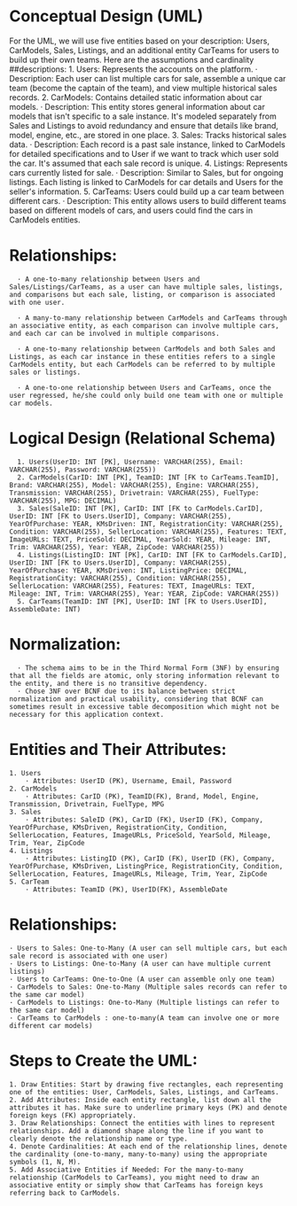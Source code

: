# Conceptual Design (UML)
For the UML, we will use five entities based on your description: Users, CarModels, Sales, Listings, and an additional entity CarTeams for users to build up their own teams. Here are the assumptions and cardinality ##descriptions:
    1. Users: Represents the accounts on the platform.
        · Description: Each user can list multiple cars for sale, assemble a unique car team (become the captain of the team), and view multiple historical sales records.
    2. CarModels: Contains detailed static information about car models.
        · Description: This entity stores general information about car models that isn't specific to a sale instance. It's modeled separately from Sales and Listings to avoid redundancy and ensure that details like brand, model, engine, etc., are stored in one place.
    3. Sales: Tracks historical sales data.
        · Description: Each record is a past sale instance, linked to CarModels for detailed specifications and to User if we want to track which user sold the car. It's assumed that each sale record is unique.
    4. Listings: Represents cars currently listed for sale.
        · Description: Similar to Sales, but for ongoing listings. Each listing is linked to CarModels for car details and Users for the seller's information.
    5. CarTeams: Users could build up a car team between different cars.
        · Description: This entity allows users to build different teams based on different models of cars, and users could find the cars in CarModels entities.


# Relationships:
      · A one-to-many relationship between Users and Sales/Listings/CarTeams, as a user can have multiple sales, listings, and comparisons but each sale, listing, or comparison is associated with one user.

      · A many-to-many relationship between CarModels and CarTeams through an associative entity, as each comparison can involve multiple cars, and each car can be involved in multiple comparisons.

      · A one-to-many relationship between CarModels and both Sales and Listings, as each car instance in these entities refers to a single CarModels entity, but each CarModels can be referred to by multiple sales or listings.

      · A one-to-one relationship between Users and CarTeams, once the user regressed, he/she could only build one team with one or multiple car models.


# Logical Design (Relational Schema)
      1. Users(UserID: INT [PK], Username: VARCHAR(255), Email: VARCHAR(255), Password: VARCHAR(255))
      2. CarModels(CarID: INT [PK], TeamID: INT [FK to CarTeams.TeamID], Brand: VARCHAR(255), Model: VARCHAR(255), Engine: VARCHAR(255), Transmission: VARCHAR(255), Drivetrain: VARCHAR(255), FuelType: VARCHAR(255), MPG: DECIMAL)
      3. Sales(SaleID: INT [PK], CarID: INT [FK to CarModels.CarID], UserID: INT [FK to Users.UserID], Company: VARCHAR(255), YearOfPurchase: YEAR, KMsDriven: INT, RegistrationCity: VARCHAR(255), Condition: VARCHAR(255), SellerLocation: VARCHAR(255), Features: TEXT, ImageURLs: TEXT, PriceSold: DECIMAL, YearSold: YEAR, Mileage: INT, Trim: VARCHAR(255), Year: YEAR, ZipCode: VARCHAR(255))
      4. Listings(ListingID: INT [PK], CarID: INT [FK to CarModels.CarID], UserID: INT [FK to Users.UserID], Company: VARCHAR(255), YearOfPurchase: YEAR, KMsDriven: INT, ListingPrice: DECIMAL, RegistrationCity: VARCHAR(255), Condition: VARCHAR(255), SellerLocation: VARCHAR(255), Features: TEXT, ImageURLs: TEXT, Mileage: INT, Trim: VARCHAR(255), Year: YEAR, ZipCode: VARCHAR(255))
      5. CarTeams(TeamID: INT [PK], UserID: INT [FK to Users.UserID], AssembleDate: INT)

# Normalization:
      · The schema aims to be in the Third Normal Form (3NF) by ensuring that all the fields are atomic, only storing information relevant to the entity, and there is no transitive dependency.
      · Chose 3NF over BCNF due to its balance between strict normalization and practical usability, considering that BCNF can sometimes result in excessive table decomposition which might not be necessary for this application context.
 
 

# Entities and Their Attributes:
    1. Users
        · Attributes: UserID (PK), Username, Email, Password
    2. CarModels
        · Attributes: CarID (PK), TeamID(FK), Brand, Model, Engine, Transmission, Drivetrain, FuelType, MPG
    3. Sales
        · Attributes: SaleID (PK), CarID (FK), UserID (FK), Company, YearOfPurchase, KMsDriven, RegistrationCity, Condition, SellerLocation, Features, ImageURLs, PriceSold, YearSold, Mileage, Trim, Year, ZipCode
    4. Listings
        · Attributes: ListingID (PK), CarID (FK), UserID (FK), Company, YearOfPurchase, KMsDriven, ListingPrice, RegistrationCity, Condition, SellerLocation, Features, ImageURLs, Mileage, Trim, Year, ZipCode
    5. CarTeam
        · Attributes: TeamID (PK), UserID(FK), AssembleDate

# Relationships:
    · Users to Sales: One-to-Many (A user can sell multiple cars, but each sale record is associated with one user)
    · Users to Listings: One-to-Many (A user can have multiple current listings)
    · Users to CarTeams: One-to-One (A user can assemble only one team)
    · CarModels to Sales: One-to-Many (Multiple sales records can refer to the same car model)
    · CarModels to Listings: One-to-Many (Multiple listings can refer to the same car model)
    · CarTeams to CarModels : one-to-many(A team can involve one or more different car models)

# Steps to Create the UML:
    1. Draw Entities: Start by drawing five rectangles, each representing one of the entities: User, CarModels, Sales, Listings, and CarTeams.
    2. Add Attributes: Inside each entity rectangle, list down all the attributes it has. Make sure to underline primary keys (PK) and denote foreign keys (FK) appropriately.
    3. Draw Relationships: Connect the entities with lines to represent relationships. Add a diamond shape along the line if you want to clearly denote the relationship name or type.
    4. Denote Cardinalities: At each end of the relationship lines, denote the cardinality (one-to-many, many-to-many) using the appropriate symbols (1, N, M).
    5. Add Associative Entities if Needed: For the many-to-many relationship (CarModels to CarTeams), you might need to draw an associative entity or simply show that CarTeams has foreign keys referring back to CarModels.
 
